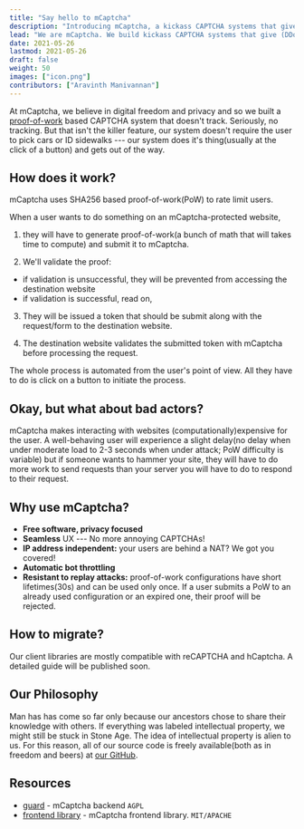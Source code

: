 ```yaml
---
title: "Say hello to mCaptcha"
description: "Introducing mCaptcha, a kickass CAPTCHA systems that gives (DDoS) attackers a run for their money. Oh and UX is great too!"
lead: "We are mCaptcha. We build kickass CAPTCHA systems that give (DDoS) attackers a run for their money. And we do all of this without tracking your users. Oh and did I mention our UX is great?"
date: 2021-05-26
lastmod: 2021-05-26
draft: false
weight: 50
images: ["icon.png"]
contributors: ["Aravinth Manivannan"]
---
```


At mCaptcha, we believe in digital freedom and privacy and so we built a
[proof-of-work](https://en.wikipedia.org/wiki/Proof_of_work) based
CAPTCHA system that doesn't track. Seriously, no tracking. But that
isn't the killer feature, our system doesn't require the user to
pick cars or ID sidewalks --- our system does it's thing(usually
at the click of a button) and gets out of the way.

## How does it work?
mCaptcha uses SHA256 based proof-of-work(PoW) to rate limit users.

When a user wants to do something on an mCaptcha-protected website,

1. they will have to generate proof-of-work(a bunch of math that will
   takes time to compute) and submit it to mCaptcha.

2. We'll validate the proof:
  - if validation is unsuccessful, they will be prevented from accessing
  the destination website
  - if validation is successful, read on,

3. They will be issued a token that should be submit along with the
   request/form to the destination website.

4. The destination website validates the submitted token with
   mCaptcha before processing the request.

The whole process is automated from the user's point of view. All they
have to do is click on a button to initiate the process.

## Okay, but what about bad actors?

mCaptcha makes interacting with websites (computationally)expensive for
the user. A well-behaving user will experience a slight delay(no delay
when under moderate load to 2-3 seconds when under attack; PoW difficulty is
variable) but if someone wants to hammer your site, they will have to do
more work to send requests than your server you will have to do to respond
to their request.


## Why use mCaptcha?

- **Free software, privacy focused**
- **Seamless** UX --- No more annoying CAPTCHAs!
- **IP address independent:** your users are behind a NAT? We got you covered!
- **Automatic bot throttling**
- **Resistant to replay attacks:** proof-of-work configurations have short lifetimes(30s) and can be used only once. If a user submits a PoW to an already used configuration or an expired one, their proof will be rejected.

## How to migrate?
Our client libraries are mostly compatible with reCAPTCHA and hCaptcha.
A detailed guide will be published soon.

## Our Philosophy
Man has has come so far only because our ancestors chose to
share their knowledge with others. If everything was labeled
intellectual property, we might still be stuck in Stone Age. The idea of
intellectual property is alien to us. For this reason, all of our source
code is freely available(both as in freedom and beers) at [our
GitHub](https://github.com/mCaptcha/).


## Resources

- [guard](https://github.com/mCaptcha/guard) - mCaptcha backend `AGPL`
- [frontend library](https://github.com/mCaptcha/browser) - mCaptcha frontend library. `MIT/APACHE`
